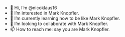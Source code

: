 - 👋 Hi, I’m @nicoklaus16
- 👀 I’m interested in Mark Knopfler.
- 🌱 I’m currently learning how to be like Mark Knopfler.
- 💞️ I’m looking to collaborate with Mark Knopfler.
- 📫 How to reach me: say you are Mark Knopfler.

<!---
nicoklaus16/nicoklaus16 is a ✨ special ✨ repository because its `README.md` (this file) appears on your GitHub profile.
You can click the Preview link to take a look at your changes.
--->
